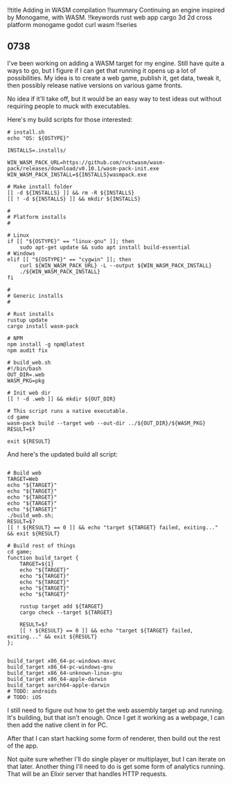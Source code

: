 !!title Adding in WASM compilation
!!summary Continuing an engine inspired by Monogame, with WASM.
!!keywords rust web app cargo 3d 2d cross platform monogame godot curl wasm
!!series

## 0738

I've been working on adding a WASM target for my engine. Still have quite a ways to go, but I figure if I can get that running it opens up a lot of possibilities. My idea is to create a web game, publish it, get data, tweak it, then possibly release native versions on various game fronts.

No idea if it'll take off, but it would be an easy way to test ideas out without requiring people to muck with executables.

Here's my build scripts for those interested:

```
# install.sh
echo "OS: ${OSTYPE}"

INSTALLS=.installs/

WIN_WASM_PACK_URL=https://github.com/rustwasm/wasm-pack/releases/download/v0.10.1/wasm-pack-init.exe
WIN_WASM_PACK_INSTALL=${INSTALLS}wasmpack.exe

# Make install folder
[[ -d ${INSTALLS} ]] && rm -R ${INSTALLS}
[[ ! -d ${INSTALLS} ]] && mkdir ${INSTALLS}

#
# Platform installs
#

# Linux
if [[ "${OSTYPE}" == "linux-gnu" ]]; then 
	sudo apt-get update && sudo apt install build-essential
# Windows
elif [[ "${OSTYPE}" == "cygwin" ]]; then
	curl ${WIN_WASM_PACK_URL} -L --output ${WIN_WASM_PACK_INSTALL}
	./${WIN_WASM_PACK_INSTALL}
fi

# 
# Generic installs
#

# Rust installs
rustup update
cargo install wasm-pack

# NPM 
npm install -g npm@latest
npm audit fix
```

```
# build_web.sh
#!/bin/bash
OUT_DIR=.web
WASM_PKG=pkg

# Init web dir
[[ ! -d .web ]] && mkdir ${OUT_DIR}	

# This script runs a native executable.
cd game
wasm-pack build --target web --out-dir ../${OUT_DIR}/${WASM_PKG}
RESULT=$?

exit ${RESULT}
```

And here's the updated build all script:
```

# Build web
TARGET=Web
echo "${TARGET}"
echo "${TARGET}"
echo "${TARGET}"
echo "${TARGET}"
echo "${TARGET}"
./build_web.sh;
RESULT=$?
[[ ! ${RESULT} == 0 ]] && echo "target ${TARGET} failed, exiting..." && exit ${RESULT}

# Build rest of things
cd game;
function build_target {
	TARGET=${1}
	echo "${TARGET}"
	echo "${TARGET}"
	echo "${TARGET}"
	echo "${TARGET}"
	echo "${TARGET}"

	rustup target add ${TARGET}
	cargo check --target ${TARGET}
	
	RESULT=$?
	[[ ! ${RESULT} == 0 ]] && echo "target ${TARGET} failed, exiting..." && exit ${RESULT}
};


build_target x86_64-pc-windows-msvc
build_target x86_64-pc-windows-gnu
build_target x86_64-unknown-linux-gnu
build_target x86_64-apple-darwin
build_target aarch64-apple-darwin
# TODO: androids
# TODO: iOS
```

I still need to figure out how to get the web assembly target up and running. It's building, but that isn't enough. Once I get it working as a webpage, I can then add the native client in for PC.

After that I can start hacking some form of renderer, then build out the rest of the app.

Not quite sure whether I'll do single player or multiplayer, but I can iterate on that later. Another thing I'll need to do is get some form of analytics running. That will be an Elixir server that handles HTTP requests. 

